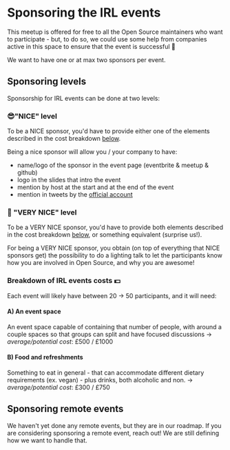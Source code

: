 # Sponsoring the IRL events

This meetup is offered for free to all the Open Source maintainers who want to participate - but, to do so, we could use some help from companies active in this space to ensure that the event is successful 🎩

We want to have one or at max two sponsors per event.

## Sponsoring levels

Sponsorship for IRL events can be done at two levels:

### 😎"NICE" level

To be a NICE sponsor, you'd have to provide either one of the elements described in the cost breakdown [below](#breakdown-of-costs).

Being a nice sponsor will allow you / your company to have:

- name/logo of the sponsor in the event page (eventbrite & meetup & github)
- logo in the slides that intro the event
- mention by host at the start and at the end of the event
- mention in tweets by the [official account](https://twitter.com/ProvidedAsIs)

### 🤩 "VERY NICE" level

To be a VERY NICE sponsor, you'd have to provide both elements described in the cost breakdown [below](#breakdown-of-costs), or something equivalent (surprise us!).

For being a VERY NICE sponsor, you obtain (on top of everything that NICE sponsors get) the possibility to do a lighting talk to let the participants know how you are involved in Open Source, and why you are awesome!

### Breakdown of IRL events costs 💵

Each event will likely have between 20 → 50 participants, and it will need:

#### A) An event space

An event space capable of containing that number of people, with around a couple spaces so that groups can split and have focused discussions → _average/potential cost_: £500 / £1000

#### B) Food and refreshments

Something to eat in general - that can accommodate different dietary requirements (ex. vegan) - plus drinks, both alcoholic and non. → _average/potential cost_: £300 / £750

## Sponsoring remote events

We haven't yet done any remote events, but they are in our roadmap. If you are considering sponsoring a remote event, reach out! We are still defining how we want to handle that.
